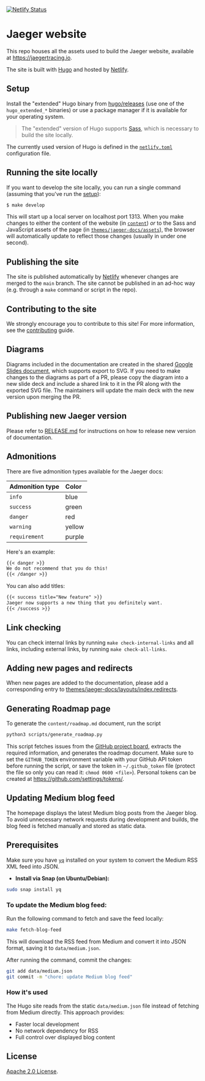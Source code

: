 [![Netlify Status][netifly-img]][netifly]

# Jaeger website

This repo houses all the assets used to build the Jaeger website, available at https://jaegertracing.io.

The site is built with [Hugo](https://gohugo.io/) and hosted by [Netlify](https://www.netlify.com/).

## Setup

Install the "extended" Hugo binary from [hugo/releases](https://github.com/gohugoio/hugo/releases) (use one of the `hugo_extended_*` binaries) or
use a package manager if it is available for your operating system.

>  The "extended" version of Hugo supports [Sass](https://sass-lang.org), which is necessary to build the site locally.

The currently used version of Hugo is defined in the [`netlify.toml`](./netlify.toml) configuration file.

## Running the site locally

If you want to develop the site locally, you can run a single command (assuming that you've run the [setup](#setup)):

```bash
$ make develop
```

This will start up a local server on localhost port 1313. When you make changes to either the content of the website (in [`content`](content)) *or* to the Sass and JavaScript assets of the page (in [`themes/jaeger-docs/assets`](themes/jaeger-docs/assets)), the browser will automatically update to reflect those changes (usually in under one second).

## Publishing the site

The site is published automatically by [Netlify](https://www.netlify.com/) whenever changes are merged to the `main` branch. The site cannot be published in an ad-hoc way (e.g. through a `make` command or script in the repo).

## Contributing to the site

We strongly encourage you to contribute to this site! For more information, see the [contributing](CONTRIBUTING.md) guide.

## Diagrams

Diagrams included in the documentation are created in the shared [Google Slides document][slides], which supports export to SVG. If you need to make changes to the diagrams as part of a PR, please copy the diagram into a new slide deck and include a shared link to it in the PR along with the exported SVG file. The maintainers will update the main deck with the new version upon merging the PR.

## Publishing new Jaeger version

Please refer to [RELEASE.md](./RELEASE.md) for instructions on how to release new version of documentation.

## Admonitions

There are five admonition types available for the Jaeger docs:

Admonition type | Color
:---------------|:-----
`info` | blue
`success` | green
`danger` | red
`warning` | yellow
`requirement` | purple

Here's an example:

```markdown
{{< danger >}}
We do not recommend that you do this!
{{< /danger >}}
```

You can also add titles:

```markdown
{{< success title="New feature" >}}
Jaeger now supports a new thing that you definitely want.
{{< /success >}}
```

## Link checking

You can check internal links by running `make check-internal-links` and all links, including external links, by running `make check-all-links`.

## Adding new pages and redirects

When new pages are added to the documentation, please add a corresponding entry to [themes/jaeger-docs/layouts/index.redirects](./themes/jaeger-docs/layouts/index.redirects).

## Generating Roadmap page

To generate the `content/roadmap.md` document, run the script

```bash
python3 scripts/generate_roadmap.py
```

This script fetches issues from the [GitHub project board](https://github.com/orgs/jaegertracing/projects/4/views/1?layout=table), extracts the required information, and generates the roadmap document. Make sure to set the `GITHUB_TOKEN` environment variable with your GitHub API token before running the script, or save the token in `~/.github_token` file (protect the file so only you can read it: `chmod 0600 <file>`). Personal tokens can be created at https://github.com/settings/tokens/.

## Updating Medium blog feed

The homepage displays the latest Medium blog posts from the Jaeger blog. To avoid unnecessary network requests during development and builds, the blog feed is fetched manually and stored as static data.

## Prerequisites

Make sure you have [`yq`](https://github.com/mikefarah/yq) installed on your system to convert the Medium RSS XML feed into JSON.

- **Install via Snap (on Ubuntu/Debian):**

```bash
sudo snap install yq
```

### To update the Medium blog feed:

Run the following command to fetch and save the feed locally:

```bash
make fetch-blog-feed
```

This will download the RSS feed from Medium and convert it into JSON format, saving it to `data/medium.json`.

After running the command, commit the changes:

```bash
git add data/medium.json
git commit -m "chore: update Medium blog feed"
```

### How it's used

The Hugo site reads from the static `data/medium.json` file instead of fetching from Medium directly. This approach provides:

- Faster local development
- No network dependency for RSS
- Full control over displayed blog content

## License

[Apache 2.0 License](./LICENSE).

[slides]: https://docs.google.com/presentation/d/1JuurkQn03z0BbOEAViJBEE_WWMj6JQUML-uJm7zizvI/
[netifly-img]: https://api.netlify.com/api/v1/badges/d2b1a1ea-f454-4ba8-990c-cc469c959556/deploy-status
[netifly]: https://app.netlify.com/sites/jaegertracing/deploys
[htmltest]: https://github.com/wjdp/htmltest

